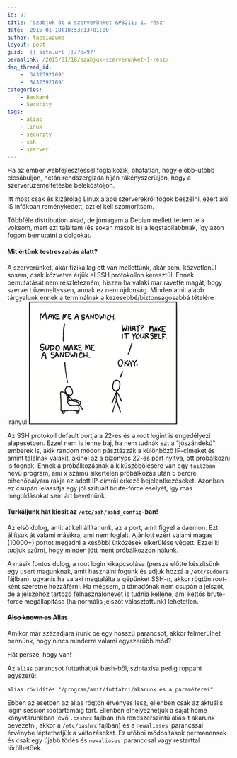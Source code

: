 ```yaml
---
id: 97
title: 'Szabjuk át a szerverünket &#8211; 1. rész'
date: '2015-01-18T18:53:13+01:00'
author: tacsiazuma
layout: post
guid: '{{ site.url }}/?p=97'
permalink: /2015/01/18/szabjuk-szerverunket-1-resz/
dsq_thread_id:
    - '3432392169'
    - '3432392169'
categories:
    - Backend
    - Security
tags:
    - alias
    - linux
    - security
    - ssh
    - szerver
---
```


Ha az ember webfejlesztéssel foglalkozik, óhatatlan, hogy előbb-utóbb elcsábuljon, netán rendszergizda híján rákényszerüljön, hogy a szerverüzemeltetésbe belekóstoljon.

Itt most csak és kizárólag Linux alapú szerverekről fogok beszélni, ezért aki IS infókban reménykedett, azt el kell szomorítsam.

Többféle distribution akad, de jómagam a Debian mellett tettem le a voksom, mert ezt találtam (és sokan mások is) a legstabilabbnak, így azon fogom bemutatni a dolgokat.

#### Mit értünk testreszabás alatt?

A szerverünket, akár fizikailag ott van mellettünk, akár sem, közvetlenül sosem, csak közvetve érjük el SSH protokollon keresztül. Ennek bemutatását nem részletezném, hiszen ha valaki már rávette magát, hogy szervert üzemeltessen, annak ez nem újdonság. Minden amit alább tárgyalunk ennek a terminálnak a kezesebbé/biztonságosabbá tételére irányul.[![sudo](assets/uploads/2015/01/sudo.png)](assets/uploads/2015/01/sudo.png)

Az SSH protokoll default portja a 22-es és a root logint is engedélyezi alapesetben. Ezzel nem is lenne baj, ha nem tudnák ezt a "jószándékú" emberek is, akik random módon pásztázzák a különböző IP-címeket és amint találnak valakit, akinél az a bizonyos 22-es port nyitva, ott próbálkozni is fognak. Ennek a próbálkozásnak a kiküszöbölésére van egy `fail2ban` nevű program, ami x számú sikertelen próbálkozás után 5 percre pihenőpályára rakja az adott IP-címről érkező bejelentkezéseket. Azonban ez csupán lelassítja egy jól szituált brute-force esélyét, így más megoldásokat sem árt bevetnünk.

#### Turkáljunk hát kicsit az `/etc/ssh/sshd_config`-ban!

Az első dolog, amit át kell állítanunk, az a port, amit figyel a daemon. Ezt állítsuk át valami másikra, ami nem foglalt. Ajánlott ezért valami magas (10000+) portot megadni a későbbi ütközések elkerülése végett. Ezzel ki tudjuk szűrni, hogy minden jött ment próbálkozzon nálunk.

A másik fontos dolog, a root login kikapcsolása (persze előtte készítsünk egy usert magunknak, amit használni fogunk és adjuk hozzá a `/etc/sudoers` fájlban), ugyanis ha valaki megtalálta a gépünket SSH-n, akkor rögtön root-ként szeretne hozzáférni. Ha mégsem, a támadónak nem csupán a jelszót, de a jelszóhoz tartozó felhasználónevet is tudnia kellene, ami kettős brute-force megállapítása (ha normális jelszót választottunk) lehetetlen.

#### <del>Also known as</del> Alias

Amikor már századjára írunk be egy hosszú parancsot, akkor felmerülhet bennünk, hogy nincs minderre valami egyszerűbb mód?

Hát persze, hogy van!

Az `alias` parancsot futtathatjuk bash-ből, szintaxisa pedig roppant egyszerű:

```
alias rövidítés "/program/amit/futtatni/akarunk és a paraméterei"
```

Ebben az esetben az alias rögtön érvényes lesz, ellenben csak az aktuális login session időtartamáig tart. Ellenben elhelyezhetjük a saját home könyvtárunkban levő `.bashrc` fájlban (ha rendszerszintű alias-t akarunk bevezetni, akkor a `/etc/bashrc` fájlban) és a `newaliases `parancssal érvénybe léptethetjük a változásokat. Ez utóbbi módosítások permanensek és csak egy újabb törlés és `newaliases `paranccsal vagy restarttal törölhetőek.